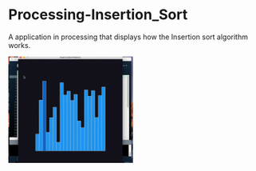 # Processing-Insertion_Sort
A application in processing that displays how the Insertion sort algorithm works.

<img height = "213" src = "https://github.com/JoeManto/Processing-Insertion_Sort/blob/master/vid.gif">
